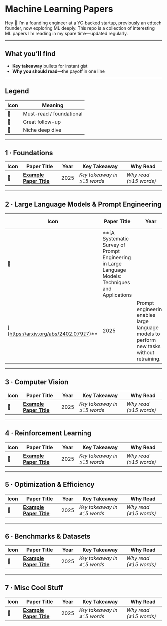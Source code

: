 # Machine Learning Papers
Hey 👋 I’m a founding engineer at a YC-backed startup, previously an edtech founder, now exploring ML deeply. This repo is a collection of interesting ML papers I’m reading in my spare time—updated regularly.

---

## What you’ll find

* **Key takeaway** bullets for instant gist  
* **Why you should read**—the payoff in one line  

---

## Legend

| Icon | Meaning |
|------|---------|
| 🥇 | Must-read / foundational |
| 🥈 | Great follow-up |
| 🥉 | Niche deep dive |

---

## 1 · Foundations

| Icon | Paper Title | Year | Key Takeaway | Why Read |
|------|-------------|------|--------------|----------|
| 🥇 | **[Example Paper Title](https://arxiv.org/abs/XXXX.XXXXX)** | 2025 | _Key takeaway in ≤15 words_ | _Why read (≤15 words)_ |

---

## 2 · Large Language Models & Prompt Engineering

| Icon | Paper Title | Year | Key Takeaway | Why Read |
|------|-------------|------|--------------|----------|
| 🥇 | **[A Systematic Survey of Prompt Engineering in Large Language Models: Techniques and Applications
](https://arxiv.org/abs/2402.07927)** | 2025 | Prompt engineering enables large language models to perform new tasks without retraining. | Quickly learn about many different prompting techiniques. |
---

## 3 · Computer Vision

| Icon | Paper Title | Year | Key Takeaway | Why Read |
|------|-------------|------|--------------|----------|
| 🥇 | **[Example Paper Title](https://arxiv.org/abs/XXXX.XXXXX)** | 2025 | _Key takeaway in ≤15 words_ | _Why read (≤15 words)_ |

---

## 4 · Reinforcement Learning

| Icon | Paper Title | Year | Key Takeaway | Why Read |
|------|-------------|------|--------------|----------|
| 🥇 | **[Example Paper Title](https://arxiv.org/abs/XXXX.XXXXX)** | 2025 | _Key takeaway in ≤15 words_ | _Why read (≤15 words)_ |

---

## 5 · Optimization & Efficiency

| Icon | Paper Title | Year | Key Takeaway | Why Read |
|------|-------------|------|--------------|----------|
| 🥇 | **[Example Paper Title](https://arxiv.org/abs/XXXX.XXXXX)** | 2025 | _Key takeaway in ≤15 words_ | _Why read (≤15 words)_ |

---

## 6 · Benchmarks & Datasets

| Icon | Paper Title | Year | Key Takeaway | Why Read |
|------|-------------|------|--------------|----------|
| 🥇 | **[Example Paper Title](https://arxiv.org/abs/XXXX.XXXXX)** | 2025 | _Key takeaway in ≤15 words_ | _Why read (≤15 words)_ |

---

## 7 · Misc Cool Stuff

| Icon | Paper Title | Year | Key Takeaway | Why Read |
|------|-------------|------|--------------|----------|
| 🥇 | **[Example Paper Title](https://arxiv.org/abs/XXXX.XXXXX)** | 2025 | _Key takeaway in ≤15 words_ | _Why read (≤15 words)_ |
